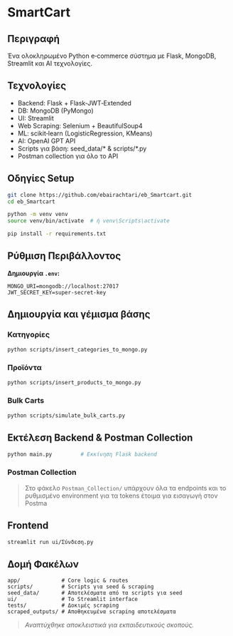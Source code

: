 # SmartCart

## Περιγραφή
Ένα ολοκληρωμένο Python e‑commerce σύστημα με Flask, MongoDB, Streamlit και AI τεχνολογίες.

## Τεχνολογίες
- Backend: Flask + Flask‑JWT‑Extended
- DB: MongoDB (PyMongo)
- UI: Streamlit
- Web Scraping: Selenium + BeautifulSoup4
- ML: scikit‑learn (LogisticRegression, KMeans)
- AI: OpenAI GPT API
- Scripts για βάση: seed_data/* & scripts/*.py
- Postman collection για όλο το API

## Οδηγίες Setup

```bash
git clone https://github.com/ebairachtari/eb_Smartcart.git
cd eb_Smartcart

python -m venv venv
source venv/bin/activate  # ή venv\Scripts\activate

pip install -r requirements.txt
````

## Ρύθμιση Περιβάλλοντος

**Δημιουργία `.env`:**

```env
MONGO_URI=mongodb://localhost:27017
JWT_SECRET_KEY=super-secret-key
```

## Δημιουργία και γέμισμα βάσης

### Κατηγορίες
```bash
python scripts/insert_categories_to_mongo.py
```

### Προϊόντα
```bash
python scripts/insert_products_to_mongo.py
```

### Bulk Carts
```bash
python scripts/simulate_bulk_carts.py
```

## Εκτέλεση Backend & Postman Collection

```bash
python main.py         # Εκκίνηση Flask backend
```

### Postman Collection

> Στο φάκελο `Postman_Collection/` υπάρχουν όλα τα endpoints και το ρυθμισμένο environment για τα tokens έτοιμα για εισαγωγή στον Postma

## Frontend

```bash
streamlit run ui/Σύνδεση.py  
```

## Δομή Φακέλων

```
app/             # Core logic & routes
scripts/         # Scripts για seed & scraping
seed_data/       # Αποτελέσματα από τα scripts για seed
ui/              # Το Streamlit interface
tests/           # Δοκιμές scraping
scraped_outputs/ # Αποθηκευμένα scraping αποτελέσματα
```

>*Αναπτύχθηκε αποκλειστικά για εκπαιδευτικούς σκοπούς.*
